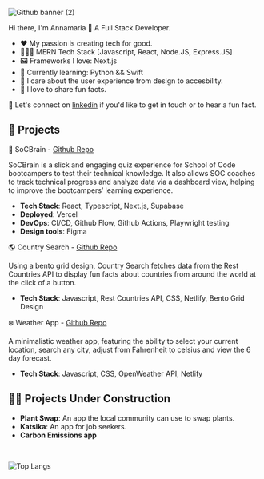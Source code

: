
![Github banner (2)](https://github.com/annamariakou/annamariakou/assets/110191105/3c70e020-d8a2-4928-b55e-de45ca2c985b)


Hi there, I'm Annamaria 👋 A Full Stack Developer. 

- ❤️ My passion is creating tech for good. 
- 👩🏻‍💻 MERN Tech Stack [Javascript, React, Node.JS, Express.JS]
- 🖼️ Frameworks I love: Next.js 
- 📝 Currently learning: Python && Swift
- 🎨 I care about the user experience from design to accesbility.
- 🐧 I love to share fun facts.

📲 Let's connect on [linkedin](https://www.linkedin.com/in/annamariakou/) if you'd like to get in touch or to hear a fun fact. 

## 🚀 Projects 

🧠 SoCBrain - [Github Repo](https://github.com/SchoolOfCode/bc16-final-projects-team_algorhythm)

SoCBrain is a slick and engaging quiz experience for School of Code bootcampers to test their technical knowledge. It also allows SOC coaches to track technical progress and analyze data via a dashboard view, helping to improve the bootcampers’ learning experience.

- **Tech Stack**: React, Typescript, Next.js, Supabase
- **Deployed**: Vercel
- **DevOps**: CI/CD, Github Flow, Github Actions, Playwright testing
- **Design tools**: Figma

🌎 Country Search - [Github Repo](https://github.com/annamariakou/country-search-annamariakou)

Using a bento grid design, Country Search fetches data from the Rest Countries API to display fun facts about countries from around the world at the click of a button. 

- **Tech Stack**: Javascript, Rest Countries API, CSS, Netlify, Bento Grid Design 

❄️ Weather App - [Github Repo](https://github.com/annamariakou/weather-app-)

A minimalistic weather app, featuring the ability to select your current location, search any city, adjust from Fahrenheit to celsius and view the 6 day forecast. 

- **Tech Stack**: Javascript, CSS, OpenWeather API, Netlify

## 👩‍🍳 Projects Under Construction

- **Plant Swap**: An app the local community can use to swap plants.
- **Katsika**: An app for job seekers. 
- **Carbon Emissions app**

<br/>

![Top Langs](https://github-readme-stats.vercel.app/api/top-langs/?username=annamariakou&hide_progress=true)

<!--
**annamariakou/annamariakou** is a ✨ _special_ ✨ repository because its!
 `README.md` (this file) appears on your GitHub profile.

Here are some ideas to get you started:

- 🔭 I’m currently working on ...
- 🌱 I’m currently learning ...
- 👯 I’m looking to collaborate on ...
- 🤔 I’m looking for help with ...
- 💬 Ask me about ...
- 📫 How to reach me: ...
- 😄 Pronouns: ...
- ⚡ Fun fact: ...
-->
